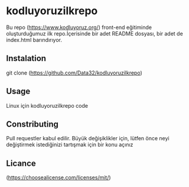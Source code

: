 # kodluyoruzilkrepo
Bu repo (https://www.kodluyoruz.org/) front-end eğitiminde oluşturduğumuz ilk repo.İçerisinde bir adet README dosyası, bir adet de index.html barındırıyor.      
## Instalation
git clone (https://github.com/Data32/kodluyoruzilkrepo)
## Usage
Linux için kodluyoruzilkrepo
code
## Constributing
Pull requestler kabul edilir. Büyük değişiklikler için, lütfen önce neyi değiştirmek istediğinizi tartışmak için bir konu açınız
## Licance
(https://choosealicense.com/licenses/mit/)